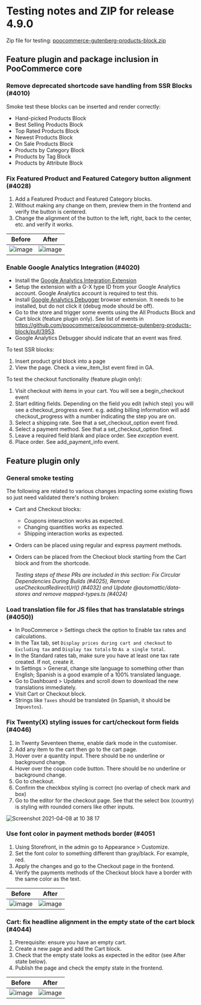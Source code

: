 # Testing notes and ZIP for release 4.9.0

Zip file for testing: [poocommerce-gutenberg-products-block.zip](https://github.com/poocommerce/poocommerce-gutenberg-products-block/files/6295807/poocommerce-gutenberg-products-block.zip)

## Feature plugin and package inclusion in PooCommerce core

### Remove deprecated shortcode save handling from SSR Blocks (#4010)

Smoke test these blocks can be inserted and render correctly:

-   Hand-picked Products Block
-   Best Selling Products Block
-   Top Rated Products Block
-   Newest Products Block
-   On Sale Products Block
-   Products by Category Block
-   Products by Tag Block
-   Products by Attribute Block

### Fix Featured Product and Featured Category button alignment (#4028)

1. Add a Featured Product and Featured Category blocks.
2. Without making any change on them, preview them in the frontend and verify the button is centered.
3. Change the alignment of the button to the left, right, back to the center, etc. and verify it works.

| Before                                                                                                         | After                                                                                                          |
| -------------------------------------------------------------------------------------------------------------- | -------------------------------------------------------------------------------------------------------------- |
| ![image](https://user-images.githubusercontent.com/3616980/113333925-5985a000-9323-11eb-8c11-25796187bbcc.png) | ![image](https://user-images.githubusercontent.com/3616980/113333839-3e1a9500-9323-11eb-9e12-4bd783487638.png) |

### Enable Google Analytics Integration (#4020)

-   Install the [Google Analytics Integration Extension](https://github.com/poocommerce/poocommerce-google-analytics-integration)
-   Setup the extension with a G-X type ID from your Google Analytics account. Google Analytics account is required to test this.
-   Install [Google Analytics Debugger](https://chrome.google.com/webstore/detail/google-analytics-debugger/jnkmfdileelhofjcijamephohjechhna?hl=en) browser extension. It needs to be installed, but do not click it (debug mode should be off).
-   Go to the store and trigger some events using the All Products Block and Cart block (feature plugin only). See list of events in <https://github.com/poocommerce/poocommerce-gutenberg-products-block/pull/3953>.
-   Google Analytics Debugger should indicate that an event was fired.

To test SSR blocks:

1. Insert product grid block into a page
2. View the page. Check a view_item_list event fired in GA.

To test the checkout functionality (feature plugin only):

1. Visit checkout with items in your cart. You will see a begin_checkout event
2. Start editing fields. Depending on the field you edit (which step) you will see a checkout_progress event. e.g. adding billing information will add checkout_progress with a number indicating the step you are on.
3. Select a shipping rate. See that a set_checkout_option event fired.
4. Select a payment method. See that a set_checkout_option fired.
5. Leave a required field blank and place order. See _exception_ event.
6. Place order. See add_payment_info event.

## Feature plugin only

### General smoke testing

The following are related to various changes impacting some existing flows so just need validated there's nothing broken:

-   Cart and Checkout blocks:
    -   Coupons interaction works as expected.
    -   Changing quantities works as expected.
    -   Shipping interaction works as expected.
-   Orders can be placed using regular and express payment methods.
-   Orders can be placed from the Checkout block starting from the Cart block and from the shortcode.

    _Testing steps of these PRs are included in this section: Fix Circular Dependencies During Builds (#4025), Remove useCheckoutRedirectUrl() (#4032) and Update @automattic/data-stores and remove mapped-types.ts (#4024)_

### Load translation file for JS files that has translatable strings (#4050))

-   In PooCommerce > Settings check the option to Enable tax rates and calculations.
-   In the Tax tab, set `Display prices during cart and checkout` to `Excluding tax` and `Display tax totals` to `As a single total`.
-   In the Standard rates tab, make sure you have at least one tax rate created. If not, create it.
-   In Settings > General, change site language to something other than English; Spanish is a good example of a 100% translated language.
-   Go to Dashboard > Updates and scroll down to download the new translations immediately.
-   Visit Cart or Checkout block.
-   Strings like `Taxes` should be translated (in Spanish, it should be `Impuestos`).

### Fix Twenty(X) styling issues for cart/checkout form fields (#4046)

1. In Twenty Seventeen theme, enable dark mode in the customiser.
2. Add any item to the cart then go to the cart page.
3. Hover over a quantity input. There should be no underline or background change.
4. Hover over the coupon code button. There should be no underline or background change.
5. Go to checkout.
6. Confirm the checkbox styling is correct (no overlap of check mark and box)
7. Go to the editor for the checkout page. See that the select box (country) is styling with rounded corners like other inputs.

![Screenshot 2021-04-08 at 10 38 17](https://user-images.githubusercontent.com/90977/114004904-fd58d980-9856-11eb-843c-b94b95fa68f2.png)

### Use font color in payment methods border (#4051

1. Using Storefront, in the admin go to Appearance > Customize.
2. Set the font color to something different than gray/black. For example, red.
3. Apply the changes and go to the Checkout page in the frontend.
4. Verify the payments methods of the Checkout block have a border with the same color as the text.

| Before                                                                                                         | After                                                                                                          |
| -------------------------------------------------------------------------------------------------------------- | -------------------------------------------------------------------------------------------------------------- |
| ![image](https://user-images.githubusercontent.com/3616980/114059318-8b06ea00-9894-11eb-9097-401c8125db5d.png) | ![image](https://user-images.githubusercontent.com/3616980/114059261-7e829180-9894-11eb-978d-420cbfc4cf41.png) |

### Cart: fix headline alignment in the empty state of the cart block (#4044)

1. Prerequisite: ensure you have an empty cart.
2. Create a new page and add the Cart block.
3. Check that the empty state looks as expected in the editor (see After state below).
4. Publish the page and check the empty state in the frontend.

| Before                                                                                                         | After                                                                                                          |
| -------------------------------------------------------------------------------------------------------------- | -------------------------------------------------------------------------------------------------------------- |
| ![image](https://user-images.githubusercontent.com/1562646/113873096-c631ec00-97b4-11eb-9d04-e96f25dac34a.png) | ![image](https://user-images.githubusercontent.com/1562646/113873114-c9c57300-97b4-11eb-8857-4399a5786c11.png) |
